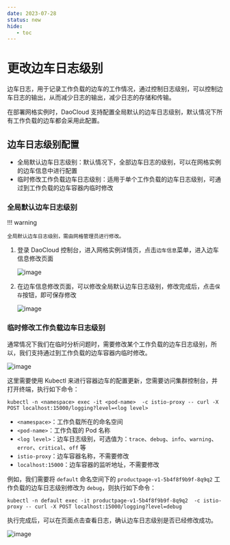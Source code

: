 ```yaml
---
date: 2023-07-28
status: new
hide:
   - toc
---
```


# 更改边车日志级别

边车日志，用于记录工作负载的边车的工作情况，通过控制日志级别，可以控制边车日志的输出，从而减少日志的输出，减少日志的存储和传输。

在部署网格实例时，DaoCloud 支持配置全局默认的边车日志级别，默认情况下所有工作负载的边车都会采用此配置。

## 边车日志级别配置

- 全局默认边车日志级别：默认情况下，全部边车日志的级别，可以在网格实例的边车信息中进行配置
- 临时修改工作负载边车日志级别：适用于单个工作负载的边车日志级别，可通过到工作负载的边车容器内临时修改

### 全局默认边车日志级别

!!! warning

    全局默认边车日志级别，需由网格管理员进行修改。

1. 登录 DaoCloud 控制台，进入网格实例详情页，点击`边车信息`菜单，进入边车信息修改页面

    ![image](https://docs.daocloud.io/daocloud-docs-images/docs/zh/docs/mspider/images/sidecar-log-level-01.png)

2. 在边车信息修改页面，可以修改全局默认边车日志级别，修改完成后，点击`保存`按钮，即可保存修改

    ![image](https://docs.daocloud.io/daocloud-docs-images/docs/zh/docs/mspider/images/sidecar-log-level-02.png)

### 临时修改工作负载边车日志级别

通常情况下我们在临时分析问题时，需要修改某个工作负载的边车日志级别，所以，我们支持通过到工作负载的边车容器内临时修改。

![image](https://docs.daocloud.io/daocloud-docs-images/docs/zh/docs/mspider/images/sidecar-log-level-03.png)

这里需要使用 Kubectl 来进行容器边车的配置更新，您需要访问集群控制台，并打开终端，执行如下命令：

```shell
kubectl -n <namespace> exec -it <pod-name>  -c istio-proxy -- curl -X POST localhost:15000/logging?level=<log level>
```

- `<namespace>`：工作负载所在的命名空间
- `<pod-name>`：工作负载的 Pod 名称
- `<log level>`：边车日志级别，可选值为：`trace`、`debug`、`info`、`warning`、`error`、`critical`、`off` 等
- `istio-proxy`：边车容器名称，不需要修改
- `localhost:15000`：边车容器的监听地址，不需要修改

例如，我们需要将 `default` 命名空间下的 `productpage-v1-5b4f8f9b9f-8q9q2` 工作负载的边车日志级别修改为 `debug`，则执行如下命令：

```shell
kubectl -n default exec -it productpage-v1-5b4f8f9b9f-8q9q2  -c istio-proxy -- curl -X POST localhost:15000/logging?level=debug
```

执行完成后，可以在页面点击查看日志，确认边车日志级别是否已经修改成功。

![image](https://docs.daocloud.io/daocloud-docs-images/docs/zh/docs/mspider/images/sidecar-log-level-04.png)
